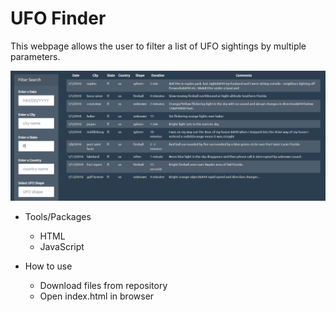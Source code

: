 # UFO Finder

This webpage allows the user to filter a list of UFO sightings by multiple parameters. 

![screenshot](/static/images/filters.PNG)

* Tools/Packages
  * HTML 
  * JavaScript
  
* How to use
  * Download files from repository
  * Open index.html in browser
